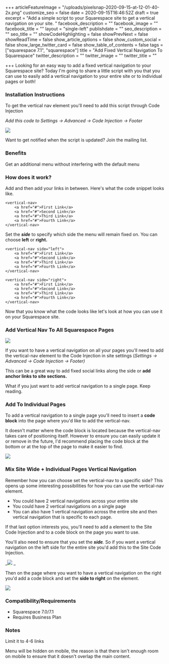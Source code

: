 +++
articleFeatureImage = "/uploads/pixelsnap-2020-09-15-at-12-01-40-2x.png"
customize_seo = false
date = 2020-09-15T16:46:52Z
draft = true
excerpt = "Add a simple script to your Squarespace site to get a vertical navigation on your site. "
facebook_description = ""
facebook_image = ""
facebook_title = ""
layout = "single-left"
publishdate = ""
seo_description = ""
seo_title = ""
showCodeHighlighting = false
showPrevNext = false
showReadTime = false
show_article_options = false
show_custom_social = false
show_large_twitter_card = false
show_table_of_contents = false
tags = ["squarespace 7.1", "squarespace"]
title = "Add Fixed Vertical Navigation To Squarespace"
twitter_description = ""
twitter_image = ""
twitter_title = ""

+++
Looking for an easy way to add a fixed vertical navigation to your Squarespace site? Today I'm going to share a little script with you that you can use to easily add a vertical navigation to your entire site or to individual pages or both!

### Installation Instructions

To get the vertical nav element you'll need to add this script through Code Injection

_Add this code to Settings -> Advanced -> Code Injection -> Footer_

![](/uploads/script-install-2x.png)

Want to get notified when the script is updated? Join the mailing list.

### Benefits

Get an additional menu without interfering with the default menu

### How does it work?

Add <vertical-nav> and then add your links in between. Here's what the code snippet looks like.

    <vertical-nav>
    	<a href="#">First Link</a>
        <a href="#">Second Link</a>
        <a href="#">Third Link</a>
        <a href="#">Fourth Link</a>
    </vertical-nav>

Set the **_side_** to specify which side the menu will remain fixed on. You can choose **left** or **right.**

    <vertical-nav side="left">
    	<a href="#">First Link</a>
        <a href="#">Second Link</a>
        <a href="#">Third Link</a>
        <a href="#">Fourth Link</a>
    </vertical-nav>
    
    <vertical-nav side="right">
    	<a href="#">First Link</a>
        <a href="#">Second Link</a>
        <a href="#">Third Link</a>
        <a href="#">Fourth Link</a>
    </vertical-nav>

Now that you know what the code looks like let's look at how you can use it on your Squarespace site.

### Add Vertical Nav To All Squarespace Pages

![](/uploads/add-vertical-nav-2x.png)

If you want to have a vertical navigation on all your pages you'll need to add the vertical-nav element to the Code Injection in site settings (_Settings -> Advanced -> Code Injection -> Footer)_

This can be a great way to add fixed social links along the side or **add anchor links to site sections.**

What if you just want to add vertical navigation to a single page. Keep reading.

### Add To Individual Pages

To add a vertical navigation to a single page you'll need to insert a **code block** into the page where you'd like to add the vertical-nav.

It doesn't matter where the code block is located because the vertical-nav takes care of positioning itself. However to ensure you can easily update it or remove in the future, I'd recommend placing the code block at the bottom or at the top of the page to make it easier to find.

![](/uploads/vertical-nav-both-sides-on-page-2x.png)

### Mix Site Wide + Individual Pages Vertical Navigation

Remember how you can choose set the vertical-nav to a specific side? This opens up some interesting possibilities for how you can use the vertical-nav element.

* You could have 2 vertical navigations across your entire site
* You could have 2 vertical navigations on a single page
* You can also have 1 vertical navigation across the entire site and then vertical navigation that is specific to each page. 

If that last option interests you, you'll need to add a <vertical-nav> element to the Site Code Injection and to a code block on the page you want to use. 

You'll also need to ensure that you set the **_side_**_._ So if you want a vertical navigation on the left side for the entire site you'd add this to the Site Code Injection.

_![](/uploads/vertical-nav-side-left-2x.png) _

Then on the page where you want to have a vertical navigation on the right you'd add a code block and set the **side to right** on the <vertical-nav> element.

![](/uploads/page-specific-vertical-nav-2x.png)

### Compatibility/Requirements

* Squarespace 7.0/7.1
* Requires Business Plan

### Notes

Limit it to 4-6 links

Menu will be hidden on mobile, the reason is that there isn't enough room on mobile to ensure that it doesn't overlap the main content. 